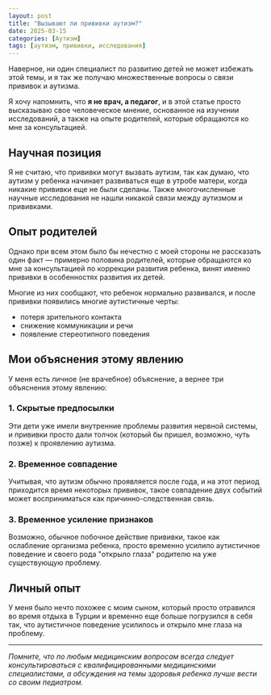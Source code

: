```yaml
---
layout: post
title: "Вызывают ли прививки аутизм?"
date: 2025-03-15
categories: [Аутизм]
tags: [аутизм, прививки, исследования]
---
```


Наверное, ни один специалист по развитию детей не может избежать этой темы, и я так же получаю множественные вопросы о связи прививок и аутизма. 

Я хочу напомнить, что **я не врач, а педагог**, и в этой статье просто высказываю свое человеческое мнение, основанное на изучении исследований, а также на опыте родителей, которые обращаются ко мне за консультацией.

## Научная позиция

Я не считаю, что прививки могут вызвать аутизм, так как думаю, что аутизм у ребенка начинает развиваться еще в утробе матери, когда никакие прививки еще не были сделаны. Также многочисленные научные исследования не нашли никакой связи между аутизмом и прививками.

## Опыт родителей

Однако при всем этом было бы нечестно с моей стороны не рассказать один факт — примерно половина родителей, которые обращаются ко мне за консультацией по коррекции развития ребенка, винят именно прививки в особенностях развития их детей. 

Многие из них сообщают, что ребенок нормально развивался, и после прививки появились многие аутистичные черты:
- потеря зрительного контакта
- снижение коммуникации и речи
- появление стереотипного поведения

## Мои объяснения этому явлению

У меня есть личное (не врачебное) объяснение, а вернее три объяснения этому явлению:

### 1. Скрытые предпосылки

Эти дети уже имели внутренние проблемы развития нервной системы, и прививки просто дали толчок (который бы пришел, возможно, чуть позже) к проявлению аутизма.

### 2. Временное совпадение

Учитывая, что аутизм обычно проявляется после года, и на этот период приходится время некоторых прививок, такое совпадение двух событий может восприниматься как причинно-следственная связь.

### 3. Временное усиление признаков

Возможно, обычное побочное действие прививки, такое как ослабление организма ребенка, просто временно усилило аутистичное поведение и своего рода "открыло глаза" родителю на уже существующую проблему.

## Личный опыт

У меня было нечто похожее с моим сыном, который просто отравился во время отдыха в Турции и временно еще больше погрузился в себя так, что аутистичное поведение усилилось и открыло мне глаза на проблему.

---

*Помните, что по любым медицинским вопросам всегда следует консультироваться с квалифицированными медицинскими специалистами, а обсуждения на темы здоровья ребенка лучше вести со своим педиатром.* 